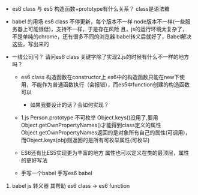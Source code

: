 - es6 class 与 es5 构造函数+prototype有什么关系？
    class是语法糖

- babel 的用场
    es6 class 不停更新，每个版本不一样
    node版本不一样(一些服务器上可能很低)，支持不一样，于是存在风险
    且，js的运行环境太复杂了，不是单纯的chrome，还有很多不同的浏览器
    babel转义后就好了，Babel解决这些，写出来的

- 一线公司问？
    请问es6 class 关键字除了实现2.js的时候有什么不一样的地方吗？
    - es6 class 构造函数在constructor上
        es6中的构造函数只能在new下使用，不能作为普通函数执行（会报错），而es5中function创建的构造函数可以
        - 如果我要设计的话？会如何实现？

    - 1.js Person.prototype 不可枚举
        Object.keys()没用了,要用Object.getOwnPropertyNames()才能得到class定义的属性
        Object.getOwnPropertyNames返回的是对象所有自己的属性(可调用)，
        而Object.keys(obj)则返回的是所有可枚举属性(可枚举)

    - ES6还有比ES5实现更为丰富的地方
        属性也可以定义在类的最顶层，属性的更好写法

    - 手写一个babel 手写es6 babel



1. babel js 转义器
其帮助 es6 class -> es6 function